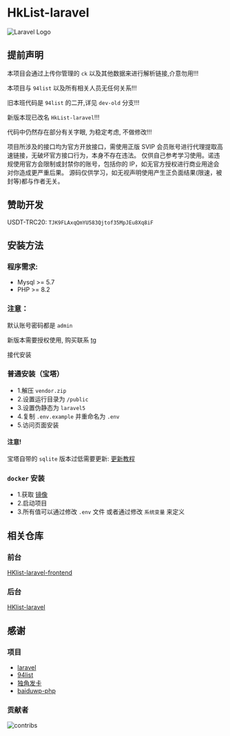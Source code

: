 # HkList-laravel

![Laravel Logo](https://raw.githubusercontent.com/jonacruz89/SAWARATSUKI.ServiceLogos/main/Laravel/Laravel.png)

## 提前声明

本项目会通过上传你管理的 `ck` 以及其他数据来进行解析链接,介意勿用!!!

本项目与 `94list` 以及所有相关人员无任何关系!!!

旧本班代码是 `94list` 的二开,详见 `dev-old` 分支!!!

新版本现已改名 `HkList-laravel`!!!

代码中仍然存在部分有关字眼, 为稳定考虑, 不做修改!!!

项目所涉及的接口均为官方开放接口，需使用正版 SVIP 会员账号进行代理提取高速链接，无破坏官方接口行为，本身不存在违法。
仅供自己参考学习使用。诺违规使用官方会限制或封禁你的账号，包括你的 IP，如无官方授权进行商业用途会对你造成更严重后果。
源码仅供学习，如无视声明使用产生正负面结果(限速，被封等)都与作者无关。

## 赞助开发

USDT-TRC20: `TJK9FLAxqQmYU583Qjtof35MpJEu8Xq8iF`

## 安装方法

### 程序需求:

- Mysql >= 5.7
- PHP >= 8.2

### 注意：

默认账号密码都是 `admin`

新版本需要授权使用, 购买联系 [tg](https://t.me/huan_kong)

接代安装

### 普通安装（宝塔）

- 1.解压 `vendor.zip`
- 2.设置运行目录为 `/public`
- 3.设置伪静态为 `laravel5`
- 4.复制 `.env.example` 并重命名为 `.env`
- 5.访问页面安装

#### 注意!

宝塔自带的 `sqlite` 版本过低需要更新: [更新教程](https://blog.huankong.top/article/5p69qc26/)

### `docker` 安装

- 1.获取 [镜像](https://hub.docker.com/r/huankong233/HKlist-laravel)
- 2.启动项目
- 3.所有值可以通过修改 `.env` 文件 或者通过修改 `系统变量` 来定义

## 相关仓库

### 前台

[HKlist-laravel-frontend](https://github.com/huankong233/HkList-laravel-frontend)

### 后台

[HKlist-laravel](https://github.com/huankong233/HkList-laravel)

## 感谢

### 项目

- [laravel](https://laravel.com)
- [94list](https://github.com/codehub666/94list)
- [独角发卡](https://github.com/assimon/dujiaoka)
- [baiduwp-php](https://github.com/yuantuo666/baiduwp-php)

### 贡献者

![contribs](https://contrib.rocks/image?repo=huankong233/HkList-laravel)
